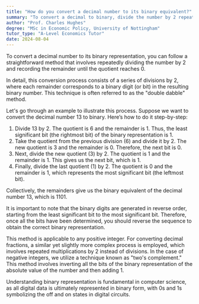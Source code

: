 ```yaml
---
title: "How do you convert a decimal number to its binary equivalent?"
summary: "To convert a decimal to binary, divide the number by 2 repeatedly, recording the remainders until the quotient reaches 0."
author: "Prof. Charles Hughes"
degree: "MSc in Economic Policy, University of Nottingham"
tutor_type: "A-Level Economics Tutor"
date: 2024-08-04
---
```


To convert a decimal number to its binary representation, you can follow a straightforward method that involves repeatedly dividing the number by $2$ and recording the remainder until the quotient reaches $0$.

In detail, this conversion process consists of a series of divisions by $2$, where each remainder corresponds to a binary digit (or bit) in the resulting binary number. This technique is often referred to as the "double dabble" method.

Let's go through an example to illustrate this process. Suppose we want to convert the decimal number $13$ to binary. Here’s how to do it step-by-step:

1. Divide $13$ by $2$. The quotient is $6$ and the remainder is $1$. Thus, the least significant bit (the rightmost bit) of the binary representation is $1$.
2. Take the quotient from the previous division ($6$) and divide it by $2$. The new quotient is $3$ and the remainder is $0$. Therefore, the next bit is $0$.
3. Next, divide the new quotient ($3$) by $2$. The quotient is $1$ and the remainder is $1$. This gives us the next bit, which is $1$.
4. Finally, divide the last quotient ($1$) by $2$. The quotient is $0$ and the remainder is $1$, which represents the most significant bit (the leftmost bit).

Collectively, the remainders give us the binary equivalent of the decimal number $13$, which is $1101$.

It is important to note that the binary digits are generated in reverse order, starting from the least significant bit to the most significant bit. Therefore, once all the bits have been determined, you should reverse the sequence to obtain the correct binary representation.

This method is applicable to any positive integer. For converting decimal fractions, a similar yet slightly more complex process is employed, which involves repeated multiplications by $2$ instead of divisions. In the case of negative integers, we utilize a technique known as "two's complement." This method involves inverting all the bits of the binary representation of the absolute value of the number and then adding $1$.

Understanding binary representation is fundamental in computer science, as all digital data is ultimately represented in binary form, with $0$s and $1$s symbolizing the off and on states in digital circuits.
    